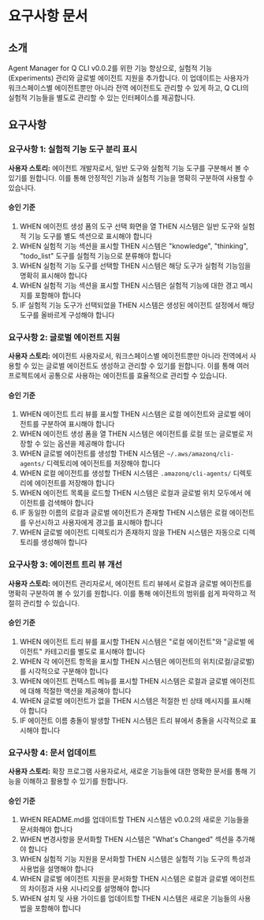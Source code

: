 # 요구사항 문서

## 소개

Agent Manager for Q CLI v0.0.2를 위한 기능 향상으로, 실험적 기능(Experiments) 관리와 글로벌 에이전트 지원을 추가합니다. 이 업데이트는 사용자가 워크스페이스별 에이전트뿐만 아니라 전역 에이전트도 관리할 수 있게 하고, Q CLI의 실험적 기능들을 별도로 관리할 수 있는 인터페이스를 제공합니다.

## 요구사항

### 요구사항 1: 실험적 기능 도구 분리 표시

**사용자 스토리:** 에이전트 개발자로서, 일반 도구와 실험적 기능 도구를 구분해서 볼 수 있기를 원합니다. 이를 통해 안정적인 기능과 실험적 기능을 명확히 구분하여 사용할 수 있습니다.

#### 승인 기준

1. WHEN 에이전트 생성 폼의 도구 선택 화면을 열 THEN 시스템은 일반 도구와 실험적 기능 도구를 별도 섹션으로 표시해야 합니다
2. WHEN 실험적 기능 섹션을 표시할 THEN 시스템은 "knowledge", "thinking", "todo_list" 도구를 실험적 기능으로 분류해야 합니다
3. WHEN 실험적 기능 도구를 선택할 THEN 시스템은 해당 도구가 실험적 기능임을 명확히 표시해야 합니다
4. WHEN 실험적 기능 섹션을 표시할 THEN 시스템은 실험적 기능에 대한 경고 메시지를 포함해야 합니다
5. IF 실험적 기능 도구가 선택되었을 THEN 시스템은 생성된 에이전트 설정에서 해당 도구를 올바르게 구성해야 합니다

### 요구사항 2: 글로벌 에이전트 지원

**사용자 스토리:** 에이전트 사용자로서, 워크스페이스별 에이전트뿐만 아니라 전역에서 사용할 수 있는 글로벌 에이전트도 생성하고 관리할 수 있기를 원합니다. 이를 통해 여러 프로젝트에서 공통으로 사용하는 에이전트를 효율적으로 관리할 수 있습니다.

#### 승인 기준

1. WHEN 에이전트 트리 뷰를 표시할 THEN 시스템은 로컬 에이전트와 글로벌 에이전트를 구분하여 표시해야 합니다
2. WHEN 에이전트 생성 폼을 열 THEN 시스템은 에이전트를 로컬 또는 글로벌로 저장할 수 있는 옵션을 제공해야 합니다
3. WHEN 글로벌 에이전트를 생성할 THEN 시스템은 `~/.aws/amazonq/cli-agents/` 디렉토리에 에이전트를 저장해야 합니다
4. WHEN 로컬 에이전트를 생성할 THEN 시스템은 `.amazonq/cli-agents/` 디렉토리에 에이전트를 저장해야 합니다
5. WHEN 에이전트 목록을 로드할 THEN 시스템은 로컬과 글로벌 위치 모두에서 에이전트를 검색해야 합니다
6. IF 동일한 이름의 로컬과 글로벌 에이전트가 존재할 THEN 시스템은 로컬 에이전트를 우선시하고 사용자에게 경고를 표시해야 합니다
7. WHEN 글로벌 에이전트 디렉토리가 존재하지 않을 THEN 시스템은 자동으로 디렉토리를 생성해야 합니다

### 요구사항 3: 에이전트 트리 뷰 개선

**사용자 스토리:** 에이전트 관리자로서, 에이전트 트리 뷰에서 로컬과 글로벌 에이전트를 명확히 구분하여 볼 수 있기를 원합니다. 이를 통해 에이전트의 범위를 쉽게 파악하고 적절히 관리할 수 있습니다.

#### 승인 기준

1. WHEN 에이전트 트리 뷰를 표시할 THEN 시스템은 "로컬 에이전트"와 "글로벌 에이전트" 카테고리를 별도로 표시해야 합니다
2. WHEN 각 에이전트 항목을 표시할 THEN 시스템은 에이전트의 위치(로컬/글로벌)를 시각적으로 구분해야 합니다
3. WHEN 에이전트 컨텍스트 메뉴를 표시할 THEN 시스템은 로컬과 글로벌 에이전트에 대해 적절한 액션을 제공해야 합니다
4. WHEN 글로벌 에이전트가 없을 THEN 시스템은 적절한 빈 상태 메시지를 표시해야 합니다
5. IF 에이전트 이름 충돌이 발생할 THEN 시스템은 트리 뷰에서 충돌을 시각적으로 표시해야 합니다

### 요구사항 4: 문서 업데이트

**사용자 스토리:** 확장 프로그램 사용자로서, 새로운 기능들에 대한 명확한 문서를 통해 기능을 이해하고 활용할 수 있기를 원합니다.

#### 승인 기준

1. WHEN README.md를 업데이트할 THEN 시스템은 v0.0.2의 새로운 기능들을 문서화해야 합니다
2. WHEN 변경사항을 문서화할 THEN 시스템은 "What's Changed" 섹션을 추가해야 합니다
3. WHEN 실험적 기능 지원을 문서화할 THEN 시스템은 실험적 기능 도구의 특성과 사용법을 설명해야 합니다
4. WHEN 글로벌 에이전트 지원을 문서화할 THEN 시스템은 로컬과 글로벌 에이전트의 차이점과 사용 시나리오를 설명해야 합니다
5. WHEN 설치 및 사용 가이드를 업데이트할 THEN 시스템은 새로운 기능들의 사용법을 포함해야 합니다